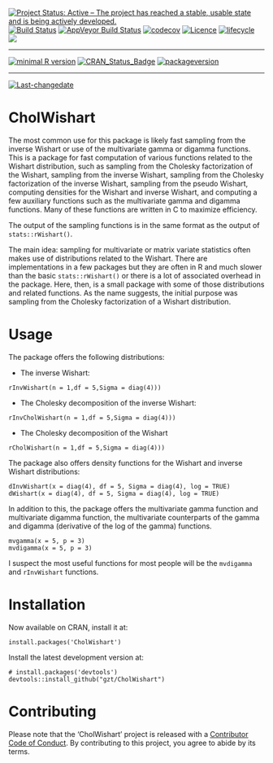 
[![Project Status: Active – The project has reached a stable, usable
state and is being actively
developed.](http://www.repostatus.org/badges/latest/active.svg)](http://www.repostatus.org/#active)
[![Build
Status](https://travis-ci.org/gzt/CholWishart.svg?branch=devel)](https://travis-ci.org/gzt/CholWishart)
[![AppVeyor Build
Status](https://ci.appveyor.com/api/projects/status/github/gzt/CholWishart?branch=devel&svg=true)](https://ci.appveyor.com/project/gzt/CholWishart)
[![codecov](https://codecov.io/gh/gzt/CholWishart/branch/devel/graph/badge.svg)](https://codecov.io/gh/gzt/CholWishart)
[![Licence](https://img.shields.io/badge/licence-GPL--3-blue.svg)](https://www.gnu.org/licenses/gpl-3.0.en.html)
[![lifecycle](https://img.shields.io/badge/lifecycle-stable-brightgreen.svg)](https://www.tidyverse.org/lifecycle/#stable)
[![](https://cranlogs.r-pkg.org/badges/CholWishart)](https://cran.r-project.org/package=CholWishart)

-----

[![minimal R
version](https://img.shields.io/badge/R%3E%3D-3.3.2-6666ff.svg)](https://cran.r-project.org/)
[![CRAN\_Status\_Badge](http://www.r-pkg.org/badges/version/CholWishart)](https://cran.r-project.org/package=CholWishart)
[![packageversion](https://img.shields.io/badge/Package%20version-0.9.3-orange.svg?style=flat-square)](commits/master)

-----

[![Last-changedate](https://img.shields.io/badge/last%20change-2018--12--27-yellowgreen.svg)](/commits/master)

<!-- README.md is generated from README.Rmd. Please edit that file -->

# CholWishart

The most common use for this package is likely fast sampling from the
inverse Wishart or use of the multivariate gamma or digamma functions.
This is a package for fast computation of various functions related to
the Wishart distribution, such as sampling from the Cholesky
factorization of the Wishart, sampling from the inverse Wishart,
sampling from the Cholesky factorization of the inverse Wishart,
sampling from the pseudo Wishart, computing densities for the Wishart
and inverse Wishart, and computing a few auxiliary functions such as the
multivariate gamma and digamma functions. Many of these functions are
written in C to maximize efficiency.

The output of the sampling functions is in the same format as the output
of `stats::rWishart()`.

The main idea: sampling for multivariate or matrix variate statistics
often makes use of distributions related to the Wishart. There are
implementations in a few packages but they are often in R and much
slower than the basic `stats::rWishart()` or there is a lot of
associated overhead in the package. Here, then, is a small package with
some of those distributions and related functions. As the name suggests,
the initial purpose was sampling from the Cholesky factorization of a
Wishart distribution.

# Usage

The package offers the following distributions:

  - The inverse Wishart:

<!-- end list -->

    rInvWishart(n = 1,df = 5,Sigma = diag(4)))

  - The Cholesky decomposition of the inverse Wishart:

<!-- end list -->

    rInvCholWishart(n = 1,df = 5,Sigma = diag(4)))

  - The Cholesky decomposition of the Wishart

<!-- end list -->

    rCholWishart(n = 1,df = 5,Sigma = diag(4)))

The package also offers density functions for the Wishart and inverse
Wishart distributions:

    dInvWishart(x = diag(4), df = 5, Sigma = diag(4), log = TRUE)
    dWishart(x = diag(4), df = 5, Sigma = diag(4), log = TRUE)

In addition to this, the package offers the multivariate gamma function
and multivariate digamma function, the multivariate counterparts of the
gamma and digamma (derivative of the log of the gamma) functions.

    mvgamma(x = 5, p = 3)
    mvdigamma(x = 5, p = 3)

I suspect the most useful functions for most people will be the
`mvdigamma` and `rInvWishart` functions.

# Installation

Now available on CRAN, install it at:

    install.packages('CholWishart')

Install the latest development version at:

    # install.packages('devtools')
    devtools::install_github("gzt/CholWishart")

# Contributing

Please note that the ‘CholWishart’ project is released with a
[Contributor Code of Conduct](.github/CODE_OF_CONDUCT.md). By
contributing to this project, you agree to abide by its terms.
